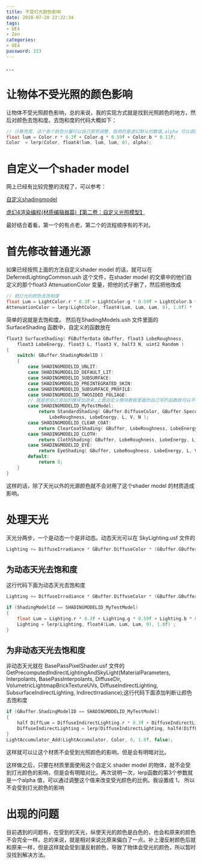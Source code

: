 ```yaml
---
title: 不受灯光颜色影响
date: 2018-07-20 22:22:34
tags:
- UE4
- Zen
categories:
- UE4
password: 233
---
```


**. . .**<!-- more -->


# 让物体不受光照的颜色影响


 让物体不受光照颜色影响，总的来说，我的实现方式就是找到光照颜色的地方，然后对颜色去饱和度。去饱和度的代码大概如下：

``` c++
// 计算亮度，这个各个颜色分量可以自己感觉调整，我用的是虚幻默认的数值,alpha 可以调整去多少饱和度，用 0 ~ 1 表示，1表示完全去除
float lum = Color.r * 0.3f + Color.g * 0.59f + Color.b * 0.11f;
Color  = lerp(Color, float4(lum, lum, lum, 0), alpha);
```


# 自定义一个shader model

网上已经有比较完整的流程了，可以参考：

[自定义shadingmodel](http://blog.felixkate.net/2016/05/22/adding-a-custom-shading-model-1/)

[虚幻4渲染编程(材质编辑器篇)【第二卷：自定义光照模型】](https://zhuanlan.zhihu.com/p/36840778)

最好结合着看，第一个的有点老，第二个的流程顺序有的不对。


# 首先修改普通光源

如果已经按照上面的方法自定义shader model 的话，就可以在 DeferredLightingCommon.ush 这个文件，在shader model 的文章中的他们自定义的那个float3 AttenuationColor 变量，把他的式子删了，然后把他改成

``` c++
// 把灯光的颜色去饱和度
float Lum = LightColor.r * 0.3f + LightColor.g * 0.59f + LightColor.b * 0.11f;
AttenuationColor = lerp(LightColor, float4(Lum, Lum, Lum, 0), 1.0f) * (NoL * SurfaceAttenuation) ;
```


简单的说就是去饱和度。
然后在ShadingModels.ush 文件里面的SurfaceShading 函数中，自定义的函数放在

``` c++
float3 SurfaceShading( FGBufferData GBuffer, float3 LobeRoughness,
	float3 LobeEnergy, float3 L, float3 V, half3 N, uint2 Random )
{
	switch( GBuffer.ShadingModelID )
	{
		case SHADINGMODELID_UNLIT:
		case SHADINGMODELID_DEFAULT_LIT:
		case SHADINGMODELID_SUBSURFACE:
		case SHADINGMODELID_PREINTEGRATED_SKIN:
		case SHADINGMODELID_SUBSURFACE_PROFILE:
		case SHADINGMODELID_TWOSIDED_FOLIAGE:
		// 就是把自己添加的模块加进来,上面自定义模块教程里面的自己写的函数就可以不要了
		case SHADINGMODELID_MyTestModel:
			return StandardShading( GBuffer.DiffuseColor, GBuffer.SpecularColor,
				LobeRoughness, LobeEnergy, L, V, N );
		case SHADINGMODELID_CLEAR_COAT:
			return ClearCoatShading( GBuffer, LobeRoughness, LobeEnergy, L, V, N );
		case SHADINGMODELID_CLOTH:
			return ClothShading( GBuffer, LobeRoughness, LobeEnergy, L, V, N );
		case SHADINGMODELID_EYE:
			return EyeShading( GBuffer, LobeRoughness, LobeEnergy, L, V, N );
		default:
			return 0;
	}
}
```
这样的话，除了天光以外的光源颜色就不会对用了这个shader model 的材质造成影响。

# 处理天光

天光分两步，一个是动态一个是非动态。动态天光可以在 SkyLighting.usf 文件的

``` c++
Lighting += DiffuseIrradiance * GBuffer.DiffuseColor * (GBuffer.GBufferAO * ScreenSpaceData.AmbientOcclusion);
```

## 为动态天光去饱和度

这行代码下面为动态天光去饱和度

``` c++
Lighting += DiffuseIrradiance * GBuffer.DiffuseColor * (GBuffer.GBufferAO * ScreenSpaceData.AmbientOcclusion);

if (ShadingModelId == SHADINGMODELID_MyTestModel)
{
	float Lum = Lighting.r * 0.3f + Lighting.g * 0.59f + Lighting.b * 0.11f;
	Lighting = lerp(Lighting, float4(Lum, Lum, Lum, 0), 1.0f) ;
}
```


## 为非动态天光去饱和度

非动态天光就在 BasePassPixelShader.usf 文件的 GetPrecomputedIndirectLightingAndSkyLight(MaterialParameters, Interpolants, BasePassInterpolants, DiffuseDir, VolumetricLightmapBrickTextureUVs, DiffuseIndirectLighting, SubsurfaceIndirectLighting, IndirectIrradiance);这行代码下面添加判断让颜色去饱和度

``` c++
if (GBuffer.ShadingModelID == SHADINGMODELID_MyTestModel)
{
	half DiffLum = DiffuseIndirectLighting.r * 0.3f + DiffuseIndirectLighting.g * 0.59f + DiffuseIndirectLighting.b * 0.11f;
	DiffuseIndirectLighting = lerp(DiffuseIndirectLighting, half4(DiffLum, DiffLum, DiffLum, 0), 0.8f);
}
LightAccumulator_Add(LightAccumulator, Color, 0, 1.0f, false);
```


这样就可以让这个材质不会受到光照颜色的影响，但是会有明暗对比。 

这样做之后，只要在材质里面使用这个自定义 shader model 的物体，就不会受到灯光颜色的影响，但是会有明暗对比。再次说明一次，lerp函数的第3个参数就是一个alpha 值，可以通过调整这个值来改变受光颜色的比例。我设置成 1， 所以不会受到灯光颜色的影响


# 出现的问题

目前遇到的问题有，在受到的天光，纵使天光的颜色是白色的，也会和原来的颜色不会完全一样。总的来说，就是相对来说比原来偏白了一点。补上漫反射颜色后就和原来一样，但是这样就会受到漫反射颜色，导致了物体会受光的颜色，所以暂时没找到解决方法。

